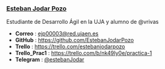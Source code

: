 ### [Esteban Jodar Pozo](ejp00003@red.ujaen.es)
Estudiante de Desarrollo Ágil en la UJA y alumno de @vrivas 

- **Correo**  :  ejp00003@red.ujaen.es
- **GitHub**  :  https://github.com/EstebanJodarPozo
- **Trello**     :  https://trello.com/estebanjodarpozo
- **Trello_Prac1**  : https://trello.com/b/nk49Iy0e/practica-1
-  **Telegram**   : [@estebanJodar](http://@estebanJodar)
